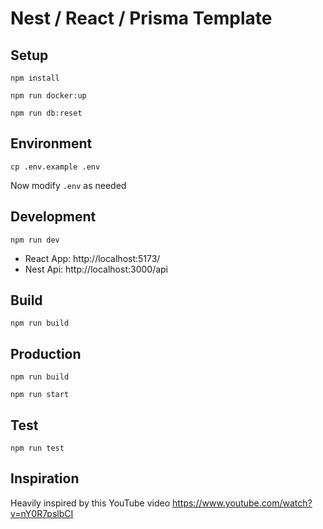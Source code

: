 # Nest / React / Prisma Template

## Setup

`npm install`

`npm run docker:up`

`npm run db:reset`

## Environment

`cp .env.example .env`

Now modify `.env` as needed

## Development

`npm run dev`

- React App: http://localhost:5173/
- Nest Api: http://localhost:3000/api

## Build

`npm run build`

## Production

`npm run build`

`npm run start`

## Test

`npm run test`

## Inspiration

Heavily inspired by this YouTube video https://www.youtube.com/watch?v=nY0R7pslbCI
